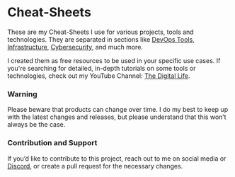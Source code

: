# Cheat-Sheets

These are my Cheat-Sheets I use for various projects, tools and technologies. They are separated in sections like [DevOps Tools](https://github.com/xcad2k/cheat-sheets/tree/main/devops), [Infrastructure](https://github.com/xcad2k/cheat-sheets/tree/main/infrastructure), [Cybersecurity](https://github.com/xcad2k/cheat-sheets/tree/main/cybersecurity), and much more.

I created them as free resources to be used in your specific use cases. If you're searching for detailed, in-depth tutorials on some tools or technologies, check out my YouTube Channel: [The Digital Life](https://www.youtube.com/channel/UCZNhwA1B5YqiY1nLzmM0ZRg).

### Warning

Please beware that products can change over time. I do my best to keep up with the latest changes and releases, but please understand that this won’t always be the case.

### Contribution and Support

If you’d like to contribute to this project, reach out to me on social media or [Discord](https://discord.gg/bz2SN7d), or create a pull request for the necessary changes.